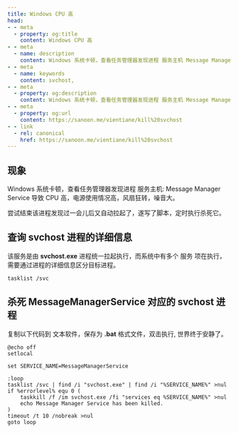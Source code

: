 ```yaml
---
title: Windows CPU 高
head:
- - meta
  - property: og:title
    content: Windows CPU 高
- - meta
  - name: description
    content: Windows 系统卡顿，查看任务管理器发现进程 服务主机 Message Manager Service 导致 CPU 高，电源使用情况高，风扇狂转，噪音大，尝试结束该进程发现过一会儿后又自动拉起了，遂写了脚本，定时执行杀死它。
- - meta
  - name: keywords
    content: svchost,
- - meta
  - property: og:description
    content: Windows 系统卡顿，查看任务管理器发现进程 服务主机 Message Manager Service 导致 CPU 高，电源使用情况高，风扇狂转，噪音大，尝试结束该进程发现过一会儿后又自动拉起了，遂写了脚本，定时执行杀死它。
- - meta
  - property: og:url
    content: https://sanoon.me/vientiane/kill%20svchost
- - link
  - rel: canonical
    href: https://sanoon.me/vientiane/kill%20svchost
---
```


## 现象
Windows 系统卡顿，查看任务管理器发现进程 服务主机: Message Manager Service 导致 CPU 高，电源使用情况高，风扇狂转，噪音大。

尝试结束该进程发现过一会儿后又自动拉起了，遂写了脚本，定时执行杀死它。

## 查询 svchost 进程的详细信息

该服务是由 **svchost.exe** 进程统一拉起执行，而系统中有多个 服务 项在执行，需要通过进程的详细信息区分目标进程。

```shell
tasklist /svc
```

## 杀死 MessageManagerService 对应的 svchost 进程

复制以下代码到 文本软件，保存为 **.bat** 格式文件，双击执行, 世界终于安静了。

```shell
@echo off
setlocal

set SERVICE_NAME=MessageManagerService

:loop
tasklist /svc | find /i "svchost.exe" | find /i "%SERVICE_NAME%" >nul
if %errorlevel% equ 0 (
    taskkill /f /im svchost.exe /fi "services eq %SERVICE_NAME%" >nul
    echo Message Manager Service has been killed.
)
timeout /t 10 /nobreak >nul
goto loop
```
    
    

